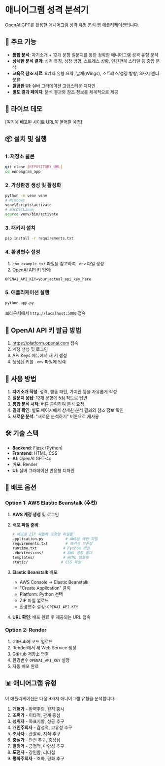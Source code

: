 # 애니어그램 성격 분석기

OpenAI GPT를 활용한 애니어그램 성격 유형 분석 웹 애플리케이션입니다.

## 🌟 주요 기능

- **통합 분석**: 자기소개 + 12개 문항 질문지를 통한 정확한 애니어그램 성격 유형 분석
- **상세한 분석 결과**: 성격 특징, 성장 방향, 스트레스 상황, 인간관계 스타일 등 종합 분석
- **교육적 참조 자료**: 9가지 유형 요약, 날개(Wings), 스트레스/성장 방향, 3가지 센터 분류
- **깔끔한 UI**: 실버 그라데이션 고급스러운 디자인
- **별도 결과 페이지**: 분석 결과와 참조 정보를 체계적으로 제공

## 🚀 라이브 데모

[여기에 배포된 사이트 URL이 들어갈 예정]

## 📦 설치 및 실행

### 1. 저장소 클론
```bash
git clone [REPOSITORY_URL]
cd enneagram_app
```

### 2. 가상환경 생성 및 활성화
```bash
python -m venv venv
# Windows
venv\Scripts\activate
# macOS/Linux
source venv/bin/activate
```

### 3. 패키지 설치
```bash
pip install -r requirements.txt
```

### 4. 환경변수 설정
1. `env_example.txt` 파일을 참고하여 `.env` 파일 생성
2. OpenAI API 키 입력:
```
OPENAI_API_KEY=your_actual_api_key_here
```

### 5. 애플리케이션 실행
```bash
python app.py
```

브라우저에서 `http://localhost:5000` 접속

## 🔑 OpenAI API 키 발급 방법

1. https://platform.openai.com 접속
2. 계정 생성 및 로그인  
3. API Keys 메뉴에서 새 키 생성
4. 생성된 키를 `.env` 파일에 입력

## 📱 사용 방법

1. **자기소개 작성**: 성격, 행동 패턴, 가치관 등을 자유롭게 작성
2. **질문지 응답**: 12개 문항에 5점 척도로 답변
3. **통합 분석 시작**: 버튼 클릭하여 분석 요청
4. **결과 확인**: 별도 페이지에서 상세한 분석 결과와 참조 정보 확인
5. **새로운 분석**: "새로운 분석하기" 버튼으로 재사용

## 🛠 기술 스택

- **Backend**: Flask (Python)
- **Frontend**: HTML, CSS
- **AI**: OpenAI GPT-4o
- **배포**: Render
- **UI**: 실버 그라데이션 반응형 디자인

## 🔧 배포 옵션

### Option 1: AWS Elastic Beanstalk (추천)

1. **AWS 계정 생성** 및 로그인
2. **배포 파일 준비**:
   ```bash
   # 배포용 ZIP 파일에 포함할 파일들
   application.py          # AWS용 메인 파일
   requirements.txt        # 패키지 의존성
   runtime.txt            # Python 버전
   .ebextensions/         # AWS 설정 폴더
   templates/             # HTML 템플릿
   static/               # CSS 파일
   ```

3. **Elastic Beanstalk 배포**:
   - AWS Console → Elastic Beanstalk
   - "Create Application" 클릭
   - Platform: Python 선택
   - ZIP 파일 업로드
   - 환경변수 설정: `OPENAI_API_KEY`

4. **URL 확인**: 배포 완료 후 제공되는 URL 접속

### Option 2: Render

1. GitHub에 코드 업로드
2. Render에서 새 Web Service 생성
3. GitHub 저장소 연결
4. 환경변수 `OPENAI_API_KEY` 설정
5. 자동 배포 완료

## 📊 애니어그램 유형

이 애플리케이션은 다음 9가지 애니어그램 유형을 분석합니다:

1. **개혁가** - 완벽주의, 원칙 중시
2. **조력가** - 이타적, 관계 중심
3. **성취자** - 목표지향, 성공 추구
4. **개인주의자** - 감성적, 고유성 추구
5. **조사자** - 관찰적, 지식 추구
6. **충실가** - 안전 추구, 충성심
7. **열정가** - 긍정적, 다양성 추구
8. **도전자** - 강인함, 리더십
9. **평화주의자** - 조화, 평화 추구 